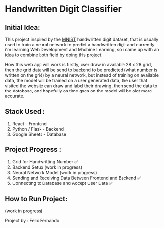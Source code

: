 # Handwritten Digit Classifier

## Initial Idea: 
This project inspired by the [MNIST](http://yann.lecun.com/exdb/mnist/) handwritten digit dataset, that is usually used to train a neural network to predict a handwritten digit and currently i'm learning Web Development and Machine Learning, so i came up with an idea to combine both field by doing this project. 

How this web app will work is firstly, user draw in available 28 x 28 grid, then the grid data will be send to backend to be predicted (what number is written on the grid) by a neural network, but instead of training on available data, the model will be trained on a user generated data, the user that visited the website can draw and label their drawing, then send the data to the database, and hopefully as time goes on the model will be alot more accurate.

## Stack Used : 
1. React - Frontend 
2. Python / Flask - Backend 
3. Google Sheets - Database 

## Project Progress : 
1. Grid for Handwritting Number ✅
2. Backend Setup (work in progress)
3. Neural Network Model (work in progress)
4. Sending and Receiving Data Between Frontend and Backend ✅
5. Connecting to Database and Accept User Data ✅

## How to Run Project:
(work in progress)

Project by : Felix Fernando
